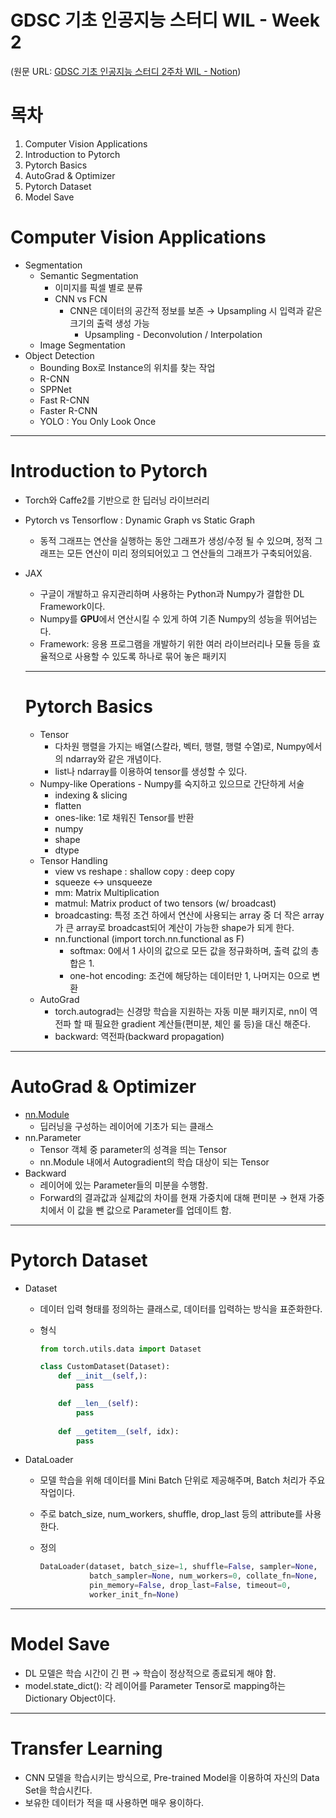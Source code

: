 # GDSC 기초 인공지능 스터디 WIL - Week 2

(원문 URL: [GDSC 기초 인공지능 스터디 2주차 WIL - Notion](https://goomseo.notion.site/Week2-fb9fbc6ffd8d4a569ad2e1eda99643cc?pvs=4))

# 목차

1. Computer Vision Applications
2. Introduction to Pytorch
3. Pytorch Basics
4. AutoGrad & Optimizer
5. Pytorch Dataset
6. Model Save

# Computer Vision Applications

- Segmentation
    - Semantic Segmentation
        - 이미지를 픽셀 별로 분류
        - CNN vs FCN
            - CNN은 데이터의 공간적 정보를 보존 → Upsampling 시 입력과 같은 크기의 출력 생성 가능
                - Upsampling - Deconvolution / Interpolation
    - Image Segmentation
- Object Detection
    - Bounding Box로 Instance의 위치를 찾는 작업
    - R-CNN
    - SPPNet
    - Fast R-CNN
    - Faster R-CNN
    - YOLO : You Only Look Once

---

# Introduction to Pytorch

- Torch와 Caffe2를 기반으로 한 딥러닝 라이브러리
- Pytorch vs Tensorflow : Dynamic Graph vs Static Graph
    - 동적 그래프는 연산을 실행하는 동안 그래프가 생성/수정 될 수 있으며, 정적 그래프는 모든 연산이 미리 정의되어있고 그 연산들의 그래프가 구축되어있음.
- JAX
    - 구글이 개발하고 유지관리하며 사용하는 Python과 Numpy가 결합한 DL Framework이다.
    - Numpy를 **GPU**에서 연산시킬 수 있게 하여 기존 Numpy의 성능을 뛰어넘는다.
    - Framework: 응용 프로그램을 개발하기 위한 여러 라이브러리나 모듈 등을 효율적으로 사용할 수 있도록 하나로 묶어 놓은 패키지
    
    ---
    
    # Pytorch Basics
    
    - Tensor
        - 다차원 행렬을 가지는 배열(스칼라, 벡터, 행렬, 행렬 수열)로, Numpy에서의 ndarray와 같은 개념이다.
        - list나 ndarray를 이용하여 tensor를 생성할 수 있다.
    - Numpy-like Operations - Numpy를 숙지하고 있으므로 간단하게 서술
        - indexing & slicing
        - flatten
        - ones-like: 1로 채워진 Tensor를 반환
        - numpy
        - shape
        - dtype
    - Tensor Handling
        - view vs reshape : shallow copy : deep copy
        - squeeze ↔ unsqueeze
        - mm: Matrix Multiplication
        - matmul: Matrix product of two tensors (w/ broadcast)
        - broadcasting: 특정 조건 하에서 연산에 사용되는 array 중 더 작은 array가 큰 array로 broadcast되어 계산이 가능한 shape가 되게 한다.
        - nn.functional (import torch.nn.functional as F)
            - softmax: 0에서 1 사이의 값으로 모든 값을 정규화하며, 출력 값의 총합은 1.
            - one-hot encoding: 조건에 해당하는 데이터만 1, 나머지는 0으로 변환
    - AutoGrad
        - torch.autograd는 신경망 학습을 지원하는 자동 미분 패키지로, nn이 역전파 할 때 필요한 gradient 계산들(편미분, 체인 룰 등)을 대신 해준다.
        - backward: 역전파(backward propagation)

---

# AutoGrad & Optimizer

- [nn.Module](https://pytorch.org/docs/stable/generated/torch.nn.Module.html)
    - 딥러닝을 구성하는 레이어에 기초가 되는 클래스
- nn.Parameter
    - Tensor 객체 중 parameter의 성격을 띄는 Tensor
    - nn.Module 내에서 Autogradient의 학습 대상이 되는 Tensor
- Backward
    - 레이어에 있는 Parameter들의 미분을 수행함.
    - Forward의 결과값과 실제값의 차이를 현재 가중치에 대해 편미분 → 현재 가중치에서 이 값을 뺀 값으로 Parameter를 업데이트 함.

---

# Pytorch Dataset

- Dataset
    - 데이터 입력 형태를 정의하는 클래스로, 데이터를 입력하는 방식을 표준화한다.
    - 형식
        
        ```python
        from torch.utils.data import Dataset
        
        class CustomDataset(Dataset):
            def __init__(self,):
                pass
        
            def __len__(self):
                pass
            
            def __getitem__(self, idx):
                pass
        ```
        
- DataLoader
    - 모델 학습을 위해 데이터를 Mini Batch 단위로 제공해주며, Batch 처리가 주요 작업이다.
    - 주로 batch_size, num_workers, shuffle, drop_last 등의 attribute를 사용한다.
    - 정의
        
        ```python
        DataLoader(dataset, batch_size=1, shuffle=False, sampler=None,
                   batch_sampler=None, num_workers=0, collate_fn=None,
                   pin_memory=False, drop_last=False, timeout=0,
                   worker_init_fn=None)
        ```
        

---

# Model Save

- DL 모델은 학습 시간이 긴 편 → 학습이 정상적으로 종료되게 해야 함.
- model.state_dict(): 각 레이어를 Parameter Tensor로 mapping하는 Dictionary Object이다.

---

# Transfer Learning

- CNN 모델을 학습시키는 방식으로, Pre-trained Model을 이용하여 자신의 Data Set을 학습시킨다.
- 보유한 데이터가 적을 때 사용하면 매우 용이하다.